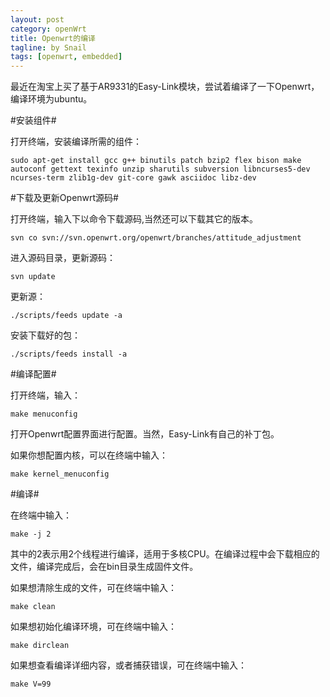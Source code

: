```yaml
---
layout: post
category: openWrt
title: Openwrt的编译
tagline: by Snail
tags: [openwrt, embedded]
---
```

最近在淘宝上买了基于AR9331的Easy-Link模块，尝试着编译了一下Openwrt，编译环境为ubuntu。

<!--more-->

#安装组件#

打开终端，安装编译所需的组件：

    sudo apt-get install gcc g++ binutils patch bzip2 flex bison make autoconf gettext texinfo unzip sharutils subversion libncurses5-dev ncurses-term zlib1g-dev git-core gawk asciidoc libz-dev
    
#下载及更新Openwrt源码#

打开终端，输入下以命令下载源码,当然还可以下载其它的版本。

    svn co svn://svn.openwrt.org/openwrt/branches/attitude_adjustment
    
进入源码目录，更新源码：

    svn update
    
更新源：

    ./scripts/feeds update -a
    
安装下载好的包：

    ./scripts/feeds install -a
    
#编译配置#

打开终端，输入：

    make menuconfig
   
打开Openwrt配置界面进行配置。当然，Easy-Link有自己的补丁包。

如果你想配置内核，可以在终端中输入：

    make kernel_menuconfig
    
#编译#

在终端中输入：

    make -j 2
    
其中的2表示用2个线程进行编译，适用于多核CPU。在编译过程中会下载相应的文件，编译完成后，会在bin目录生成固件文件。

如果想清除生成的文件，可在终端中输入：

    make clean
    
如果想初始化编译环境，可在终端中输入：

    make dirclean
    
如果想查看编译详细内容，或者捕获错误，可在终端中输入：

    make V=99
